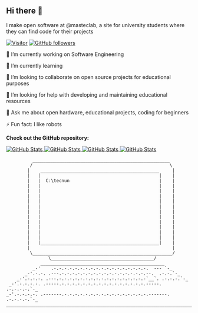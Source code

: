 ## Hi there 👋

I make open software at @masteclab, a site for university students where they can find code for their projects

[![Visitor](https://visitor-badge.laobi.icu/badge?page_id=masteclab)](https://github.com/masteclab) [![GitHub followers](https://img.shields.io/github/followers/masteclab.svg?style=social&label=Follow)](https://github.com/jart?tab=followers)

🔭 I’m currently working on Software Engineering

🌱 I’m currently learning 

👯 I’m looking to collaborate on open source projects for educational purposes

🤔 I’m looking for help with developing and maintaining educational resources

💬 Ask me about open hardware, educational projects, coding for beginners

⚡ Fun fact: I like robots


__Check out the GitHub repository:__

<div>
  <p>
    <a href="https://github.com/masteclab/matlab">
      <img src="https://github-readme-stats.vercel.app/api/pin/?username=masteclab&repo=matlab" alt="GitHub Stats" />
    </a>
    <a href="https://github.com/masteclab/openai">
      <img src="https://github-readme-stats.vercel.app/api/pin/?username=masteclab&repo=openai" alt="GitHub Stats" />
    </a>
    <a href="https://github.com/masteclab/arduino">
      <img src="https://github-readme-stats.vercel.app/api/pin/?username=masteclab&repo=arduino" alt="GitHub Stats" />
    </a>
    <a href="https://github.com/masteclab/python">
      <img src="https://github-readme-stats.vercel.app/api/pin/?username=masteclab&repo=python" alt="GitHub Stats" />
    </a>
    
  </p>
</div>



              ____________________________________________________
             /                                                    \
            |    _____________________________________________     |
            |   |                                             |    |
            |   |  C:\tecnun                                  |    |
            |   |                                             |    |
            |   |                                             |    |
            |   |                                             |    |
            |   |                                             |    |
            |   |                                             |    |
            |   |                                             |    |
            |   |                                             |    |
            |   |                                             |    |
            |   |                                             |    |
            |   |                                             |    |
            |   |                                             |    |
            |   |_____________________________________________|    |
            |                                                      |
             \_____________________________________________________/
                    \_______________________________________/
                 _______________________________________________
              _-'    .-.-.-.-.-.-.-.-.-.-.-.-.-.-.-.-.-.-.  --- `-_
           _-'.-.-. .---.-.-.-.-.-.-.-.-.-.-.-.-.-.-.-.-.--.  .-.-.`-_
        _-'.-.-.-. .---.-.-.-.-.-.-.-.-.-.-.-.-.-.-.-.-.-`__`. .-.-.-.`-_
     _-'.-.-.-.-. .-----.-.-.-.-.-.-.-.-.-.-.-.-.-.-.-.-.-----. .-.-.-.-.`-_
    _-'.-.-.-.-. .-------.-.-.-.-.-.-.-.-.-.-.-.-.-.-.-.-.-------. .-.-.-.-.`-_    
    ___________________________________________________________________________

 



